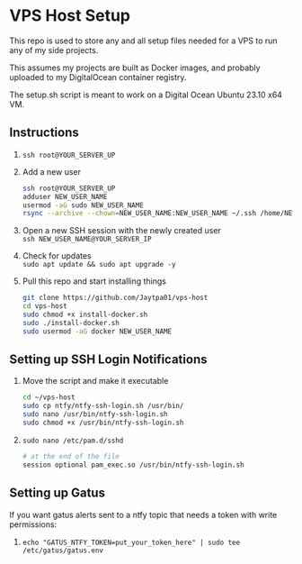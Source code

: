 # VPS Host Setup

This repo is used to store any and all setup files needed for a VPS to run any of my side projects.

This assumes my projects are built as Docker images, and probably uploaded to my DigitalOcean container registry.

The setup.sh script is meant to work on a Digital Ocean Ubuntu 23.10 x64 VM.

## Instructions

1. `ssh root@YOUR_SERVER_UP`
1. Add a new user

   ```bash
   ssh root@YOUR_SERVER_UP
   adduser NEW_USER_NAME
   usermod -aG sudo NEW_USER_NAME
   rsync --archive --chown=NEW_USER_NAME:NEW_USER_NAME ~/.ssh /home/NEW_USER_NAME
   ```

1. Open a new SSH session with the newly created user  
   `ssh NEW_USER_NAME@YOUR_SERVER_IP`
1. Check for updates  
   `sudo apt update && sudo apt upgrade -y`

1. Pull this repo and start installing things

   ```bash
   git clone https://github.com/Jaytpa01/vps-host
   cd vps-host
   sudo chmod +x install-docker.sh
   sudo ./install-docker.sh
   sudo usermod -aG docker NEW_USER_NAME
   ```

## Setting up SSH Login Notifications

1. Move the script and make it executable

   ```bash
   cd ~/vps-host
   sudo cp ntfy/ntfy-ssh-login.sh /usr/bin/
   sudo nano /usr/bin/ntfy-ssh-login.sh
   sudo chmod +x /usr/bin/ntfy-ssh-login.sh
   ```

1. `sudo nano /etc/pam.d/sshd`

   ```bash
   # at the end of the file
   session optional pam_exec.so /usr/bin/ntfy-ssh-login.sh
   ```

## Setting up Gatus

If you want gatus alerts sent to a ntfy topic that needs a token with write permissions:

1. `echo "GATUS_NTFY_TOKEN=put_your_token_here" | sudo tee /etc/gatus/gatus.env`
